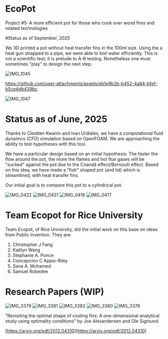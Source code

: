 # EcoPot
Project #5: A more efficient pot for those who cook over wood fires and related technologies

#Status as of September, 2025

We 3D printed a pot without heat transfer fins in the 100ml size. Using the a heat gun strapped
to a pipe, we were able to boil water efficiently. This is not a scientific test; it is prelude
to A-B testing. Nonetheless one must sometimes "play" to design the next step.


![IMG_1045](https://github.com/user-attachments/assets/13c94d47-ee11-4b70-8cf3-e61ead2679c0)


https://github.com/user-attachments/assets/eb1e9b2b-b452-4a84-bfa1-b5ce4db439bc

![IMG_1047](https://github.com/user-attachments/assets/50165534-cee1-422f-9e66-6b1c08312df6)


# Status as of June, 2025

Thanks to Cledden Kwanin and Ivan Urdiales, we have a computational fluid dynaimcs (CFD) simulation
based on OpenFOAM. We are approaching the ability to test hypotheses with this tool.

We have a particular design based on an initial hypothesis: The faster the flow around the pot,
the more the flames and hot flue gases will be "sucked" against the pot due to the Coandă effect/Bernoulli 
effect. Based on this idea, we have made a "fish" shaped pot (and lid) which is streamlined,
with heat transfer fins. 

Our initial goal is to compare this pot to a cylindrical pot.

![IMG_0422](https://github.com/user-attachments/assets/f064e68d-c3c8-453a-ab46-8c5241dd8bff)
![IMG_0421](https://github.com/user-attachments/assets/24c9a17f-f34f-4c5c-85bc-9c41c8c4102f)
![IMG_0418](https://github.com/user-attachments/assets/c2521fd1-0f5f-4996-ba93-3304cebf6434)
![IMG_0417](https://github.com/user-attachments/assets/b74e1eef-d8a5-46e1-b05d-4fd755c0d1a7)

# Team Ecopot for Rice University

Team Ecopot, of Rice University, did the initial work on this base on ideas from Public Invention.
They are:

1. Christopher J Fang
1. Kaitlyn Wang
1. Stephanie A. Ponce
1. Concepcion C Appio-Riley
1. Sana A. Mohamed
1. Samuel Robedee

# Research Papers (WIP)

![IMG_3379](https://github.com/user-attachments/assets/9b726f06-ea84-4415-9bff-33a4e8df840c)
![IMG_3381](https://github.com/user-attachments/assets/f0838f0b-cb18-42c0-907f-f58b19a66e4d)
![IMG_3383](https://github.com/user-attachments/assets/a0b6a724-6228-44dd-989c-dc8f506e6d80)
![IMG_3380](https://github.com/user-attachments/assets/1a31a44e-61e7-4635-bfed-c08b134adf84)
![IMG_3378](https://github.com/user-attachments/assets/9749bbba-e7cd-4534-8f78-05e3d0269e81)


"Revisiting the optimal shape of cooling fins: A one-dimensional analytical study using optimality conditions" by
Joe Alexandersen and Ole Sigmund.

[https://arxiv.org/pdf/2012.04310](https://arxiv.org/pdf/2012.04310)

